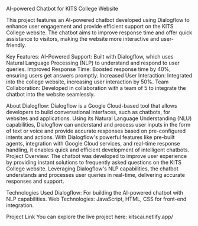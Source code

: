 AI-powered Chatbot for KITS College Website 


This project features an AI-powered chatbot developed using Dialogflow to enhance user engagement and provide efficient support on the KITS College website. 
The chatbot aims to improve response time and offer quick assistance to visitors, making the website more interactive and user-friendly. 

Key Features:
AI-Powered Support: Built with Dialogflow, which uses Natural Language Processing (NLP) to understand and respond to user queries. 
Improved Response Time: Boosted response time by 40%, ensuring users get answers promptly. 
Increased User Interaction: Integrated into the college website, increasing user interaction by 50%. 
Team Collaboration: Developed in collaboration with a team of 5 to integrate the chatbot into the website seamlessly. 

About Dialogflow:
          Dialogflow is a Google Cloud-based tool that allows developers to build conversational interfaces, such as chatbots, for websites and applications. Using its Natural Language Understanding (NLU) capabilities, Dialogflow can understand and process user inputs in the form of text or voice and provide accurate responses based on pre-configured intents and actions. 
With Dialogflow's powerful features like pre-built agents, integration with Google Cloud services, and real-time response handling, it enables quick and efficient development of intelligent chatbots. 
Project Overview:
The chatbot was developed to improve user experience by providing instant solutions to frequently asked questions on the KITS College website. Leveraging Dialogflow's NLP capabilities, the chatbot understands and processes user queries in real-time, delivering accurate responses and support.

Technologies Used 
Dialogflow: For building the AI-powered chatbot with NLP capabilities. 
Web Technologies: JavaScript, HTML, CSS for front-end integration. 

Project Link You can explore the live project here: kitscai.netlify.app/
